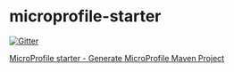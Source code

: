 # microprofile-starter

[![Gitter](https://badges.gitter.im/eclipse/microprofile-starter.svg)](https://gitter.im/eclipse/microprofile-starter?utm_source=badge&utm_medium=badge&utm_campaign=pr-badge&utm_content=badge)

[MicroProfile starter - Generate MicroProfile Maven Project](http://mp-starter-jessie.1d35.starter-us-east-1.openshiftapps.com/mp-starter/main.xhtml)
